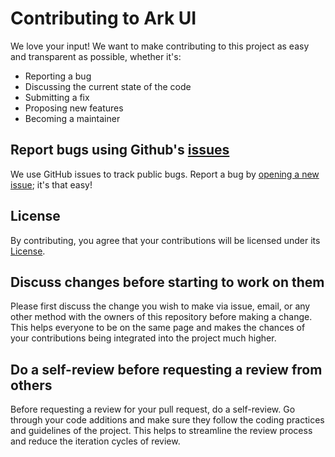 # Contributing to Ark UI

We love your input! We want to make contributing to this project as easy and transparent as possible, whether it's:

- Reporting a bug
- Discussing the current state of the code
- Submitting a fix
- Proposing new features
- Becoming a maintainer

## Report bugs using Github's [issues](https://github.com/shenlu89/litedocs/issues)

We use GitHub issues to track public bugs. Report a bug by
[opening a new issue](https://github.com/shenlu89/litedocs/issues/new); it's that easy!

## License

By contributing, you agree that your contributions will be licensed under its
[License](https://github.com/shenlu89/litedocs/blob/main/LICENSE).

## Discuss changes before starting to work on them

Please first discuss the change you wish to make via issue, email, or any other method with the owners of this
repository before making a change. This helps everyone to be on the same page and makes the chances of your
contributions being integrated into the project much higher.

## Do a self-review before requesting a review from others

Before requesting a review for your pull request, do a self-review. Go through your code additions and make sure they
follow the coding practices and guidelines of the project. This helps to streamline the review process and reduce the
iteration cycles of review.

